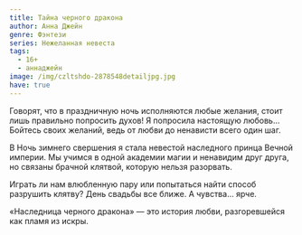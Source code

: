 ```yaml
---
title: Тайна черного дракона
author: Анна Джейн
genre: Фэнтези
series: Нежеланная невеста
tags:
  - 16+
  - аннаджейн
image: /img/czltshdo-2878548detailjpg.jpg
have: true
---
```

Говорят, что в праздничную ночь исполняются любые желания, стоит лишь правильно попросить духов! Я попросила настоящую любовь… Бойтесь своих желаний, ведь от любви до ненависти всего один шаг.

В Ночь зимнего свершения я стала невестой наследного принца Вечной империи. Мы учимся в одной академии магии и ненавидим друг друга, но связаны брачной клятвой, которую нельзя разорвать.

Играть ли нам влюбленную пару или попытаться найти способ разрушить клятву? День свадьбы все ближе. А чувства… ярче.

«Наследница черного дракона» — это история любви, разгоревшейся как пламя из искры.